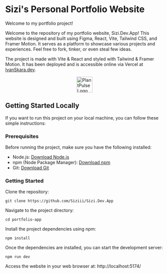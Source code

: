 # Sizi's Personal Portfolio Website

Welcome to my portfolio project!

Welcome to the repository of my portfolio website, Sizi.Dev.App! This website is designed and built using Figma, React, Vite, Tailwind CSS, and Framer Motion. It serves as a platform to showcase various projects and experiences. Feel free to fork, tinker, or even steal few ideas.

The project is made with Vite & React and styled with Tailwind & Framer Motion. It has been deployed and is accessible online via Vercel at [IvanSkara.dev](https://plantpulse.vercel.app/).

<a href="https://plantpulse.vercel.app/">
  <img src="https://plantpulse.vercel.app/assets/logo-36b62bc2.svg" alt="PlantPulse Logo" width="50" height="50" style="display: block; margin: 0 auto;">
</a>

## Getting Started Locally
If you want to run this project on your local machine, you can follow these simple instructions:

### Prerequisites

Before running the project, make sure you have the following installed:

- Node.js: [Download Node.js](https://nodejs.org/)
- npm (Node Package Manager): [Download npm](https://www.npmjs.com/get-npm)
- Git: [Download Git](https://git-scm.com/downloads)

### Getting Started
Clone the repository:
```
git clone https://github.com/Siziii/Sizi.Dev.App
```
Navigate to the project directory:
```
cd portfolio-app
```
Install the project dependencies using npm:
```
npm install
```
Once the dependencies are installed, you can start the development server:
```
npm run dev
```
Access the website in your web browser at: http://localhost:5174/
